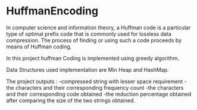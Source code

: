 # HuffmanEncoding

In computer science and information theory, a Huffman code is a particular type of optimal prefix code that is commonly used for lossless data compression. The process of finding or using such a code proceeds by means of Huffman coding.

In this project huffman Coding is implemented using greedy algorithm.

Data Structures used implementation are Min Heap and HashMap.

The project outputs :
-compressed string with lesser space requirement
-the characters and their corresponding frequency count 
-the characters and their corresponding code obtained 
-the reduction percentage obtained after comparing the size of the two strings obtained.
